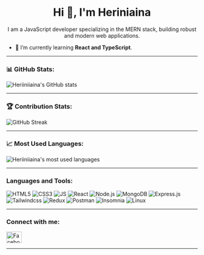 <h1 align="center">Hi 👋, I'm Heriniaina</h1>

<p align="center">
  I am a JavaScript developer specializing in the MERN stack, building robust and modern web applications.
</p>

- 🌱 I’m currently learning **React and TypeScript**.

---

<h3 align="left">📊 GitHub Stats:</h3>

<p align="left">
  <img align="center" src="https://github-readme-stats.vercel.app/api?username=Heriiniiaina&show_icons=true&locale=en" alt="Heriiniiaina's GitHub stats" />
</p>

---

<h3 align="left">🏆 Contribution Stats:</h3>

<p align="left">
  <img align="center" src="https://streak-stats.demolab.com/?user=Heriiniiaina&theme=dark$hide_border=true" alt="GitHub Streak" />
</p>


---

<h3 align="left">📈 Most Used Languages:</h3>
<p align="left">
  <img align="center" src="https://github-readme-stats.vercel.app/api/top-langs?username=Heriiniiaina&show_icons=true&locale=en&layout=compact" alt="Heriiniiaina's most used languages" />
</p>



---

<h3 align="left">Languages and Tools:</h3>
<p align="left">
  <a href="https://developer.mozilla.org/en-US/docs/Web/HTML" target="_blank" style="text-decoration: none;" >
    <img src="https://img.shields.io/badge/HTML5-%23E34F26.svg?style=for-the-badge&logo=html5&logoColor=white" alt="HTML5" />
  </a> 
  <a href="https://developer.mozilla.org/en-US/docs/Web/CSS" target="_blank" style="text-decoration: none;">
    <img src="https://img.shields.io/badge/CSS3-%231572B6.svg?style=for-the-badge&logo=css3&logoColor=white" alt="CSS3" />
  </a> 
  <a href="https://developer.mozilla.org/fr/docs/Web/JavaScript" target="_blank" style="text-decoration: none;">
    <img src="https://img.shields.io/badge/JavaScript-%23F7DF1E.svg?style=for-the-badge&logo=javascript&logoColor=black" alt="JS" />
  </a> 
  <a href="https://reactjs.org/" target="_blank" style="text-decoration: none;" >
    <img src="https://img.shields.io/badge/React-%2361DAFB.svg?style=for-the-badge&logo=react&logoColor=black" alt="React" />
  </a>
  <a href="https://nodejs.org/en/" target="_blank" style="text-decoration: none;" >
    <img src="https://img.shields.io/badge/Node.js-%23339933.svg?style=for-the-badge&logo=node.js&logoColor=white" alt="Node.js" />
  </a>
  <a href="https://www.mongodb.com/" target="_blank" style="text-decoration: none;" >
    <img src="https://img.shields.io/badge/MongoDB-%2347A248.svg?style=for-the-badge&logo=mongodb&logoColor=white" alt="MongoDB" />
  </a>
  <a href="https://expressjs.com/" target="_blank" style="text-decoration: none;" >
    <img src="https://img.shields.io/badge/Express.js-%23000000.svg?style=for-the-badge&logo=express&logoColor=white" alt="Express.js" />
  </a>
  <a href="https://tailwindcss.com/" target="_blank" style="text-decoration: none;" >
    <img src="https://img.shields.io/badge/TailwindCSS-%2338B2AC.svg?style=for-the-badge&logo=tailwind-css&logoColor=white" alt="Tailwindcss" />
  </a>
  <a href="https://redux.js.org/" target="_blank" style="text-decoration: none;" >
    <img src="https://img.shields.io/badge/redux-764ABC?style=for-the-badge&logo=redux&logoColor=white" alt="Redux" />
  </a>
   <a href="https://www.postman.com/" target="_blank" style="text-decoration: none;" >
    <img src="https://img.shields.io/badge/Postman-%23FF6C37.svg?style=for-the-badge&logo=postman&logoColor=white" alt="Postman" />
  </a>
  
   <a href="https://insomnia.rest/" target="_blank" style="text-decoration: none;" >
    <img src="https://img.shields.io/badge/-Insomnia-5849BE?style=for-the-badge&logo=insomnia&logoColor=white" alt="Insomnia" />
  </a>
  <a href="https://www.debian.org/index.fr.html" target="_blank" style="text-decoration: none;" >
    <img src="https://img.shields.io/badge/debian-red?style=for-the-badge&logo=debian&logoColor=orange&color=darkred" alt="Linux" />
  </a>
</p>

---

<h3 align="left">Connect with me:</h3>
<p align="left">
  <a href="https://web.facebook.com/profile.php?id=100010172414862" target="_blank">
    <img align="center" src="https://cdn.jsdelivr.net/npm/simple-icons@v3/icons/facebook.svg" alt="Facebook" height="30" width="40" />
  </a>
</p>

---
